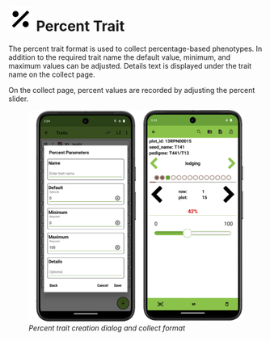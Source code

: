 <link rel="stylesheet" type="text/css" href="_styles/styles.css">

# <img class="icon-title" src="_static/icons/formats/percent.png"> Percent Trait

The percent trait format is used to collect percentage-based phenotypes.
In addition to the required trait name the default value, minimum, and maximum values can be adjusted.
Details text is displayed under the trait name on the collect page.

On the collect page, percent values are recorded by adjusting the percent slider.

<figure class="image">
  <img class="screenshot" src="_static/images/traits/formats/percent_format_joined.png" width="700px"> 
  <figcaption class="screenshot-caption"><i>Percent trait creation dialog and collect format</i></figcaption> 
</figure>